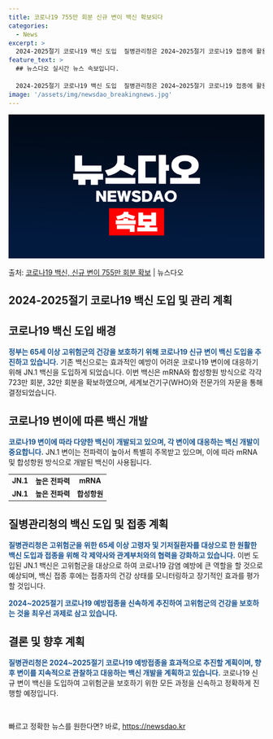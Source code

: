```yaml
---
title: 코로나19 755만 회분 신규 변이 백신 확보되다
categories:
  - News
excerpt: >
  2024-2025절기 코로나19 백신 도입  질병관리청은 2024~2025절기 코로나19 접종에 활용할 65…
feature_text: >
  ## 뉴스다오 실시간 뉴스 속보입니다.

  2024-2025절기 코로나19 백신 도입  질병관리청은 2024~2025절기 코로나19 접종에 활용할 65…
image: '/assets/img/newsdao_breakingnews.jpg'
---
```


![뉴스다오 속보](/assets/img/newsdao_breakingnews.jpg)

<p>출처: <a href="https://newsdao.kr/4638" rel="dofollow">코로나19 백신, 신규 변이 755만 회분 확보</a> | 뉴스다오</p>

<h2>2024-2025절기 코로나19 백신 도입 및 관리 계획</h2>
<p data-ke-size="size16"></p>

<h2 data-ke-size="size26">코로나19 백신 도입 배경</h2>
<p><b><span style="color: #1a5490;">정부는 65세 이상 고위험군의 건강을 보호하기 위해 코로나19 신규 변이 백신 도입을 추진하고 있습니다.</span></b> 기존 백신으로는 효과적인 예방이 어려운 코로나19 변이에 대응하기 위해 JN.1 백신을 도입하게 되었습니다. 이번 백신은 mRNA와 합성항원 방식으로 각각 723만 회분, 32만 회분을 확보하였으며, 세계보건기구(WHO)와 전문가의 자문을 통해 결정되었습니다.</p>
<p data-ke-size="size16"></p>

<h2 data-ke-size="size26">코로나19 변이에 따른 백신 개발</h2>
<p><b><span style="color: #1a5490;">코로나19 변이에 따라 다양한 백신이 개발되고 있으며, 각 변이에 대응하는 백신 개발이 중요합니다.</span></b> JN.1 변이는 전파력이 높아서 특별히 주목받고 있으며, 이에 따라 mRNA 및 합성항원 방식으로 개발된 백신이 사용됩니다.</p>
<table>
	<tr>
		<td style="text-align: center; height: 17px;"><b>JN.1</b></td>
		<td style="text-align: center; height: 17px;"><b>높은 전파력</b></td>
		<td style="text-align: center; height: 17px;"><b>mRNA</b></td>
	</tr>
	<tr>
		<td style="text-align: center; height: 17px;"><b>JN.1</b></td>
		<td style="text-align: center; height: 17px;"><b>높은 전파력</b></td>
		<td style="text-align: center; height: 17px;"><b>합성항원</b></td>
	</tr>
</table>
<p data-ke-size="size16"></p>

<h2 data-ke-size="size26">질병관리청의 백신 도입 및 접종 계획</h2>
<p><b><span style="color: #1a5490;">질병관리청은 고위험군을 위한 65세 이상 고령자 및 기저질환자를 대상으로 한 원활한 백신 도입과 접종을 위해 각 제약사와 관계부처와의 협력을 강화하고 있습니다.</span></b> 이번 도입된 JN.1 백신은 고위험군을 대상으로 하여 코로나19 감염 예방에 큰 역할을 할 것으로 예상되며, 백신 접종 후에는 접종자의 건강 상태를 모니터링하고 장기적인 효과를 평가할 것입니다.</p>
<p><b><span style="color: #1a5490;">2024~2025절기 코로나19 예방접종을 신속하게 추진하여 고위험군의 건강을 보호하는 것을 최우선 과제로 삼고 있습니다.</span></b></p>
<p data-ke-size="size16"></p>

<h2 data-ke-size="size26">결론 및 향후 계획</h2>
<p><b><span style="color: #1a5490;">질병관리청은 2024~2025절기 코로나19 예방접종을 효과적으로 추진할 계획이며, 향후 변이를 지속적으로 관찰하고 대응하는 백신 개발을 계획하고 있습니다.</span></b> 코로나19 신규 변이 백신을 도입하여 고위험군을 보호하기 위한 모든 과정을 신속하고 정확하게 진행할 예정입니다.</p>
<p data-ke-size="size16"></p>

<p data-ke-size="size16">&nbsp;</p> 

빠르고 정확한 뉴스를 원한다면? 바로, <a href="https://newsdao.kr" rel="dofollow">https://newsdao.kr</a>


    
